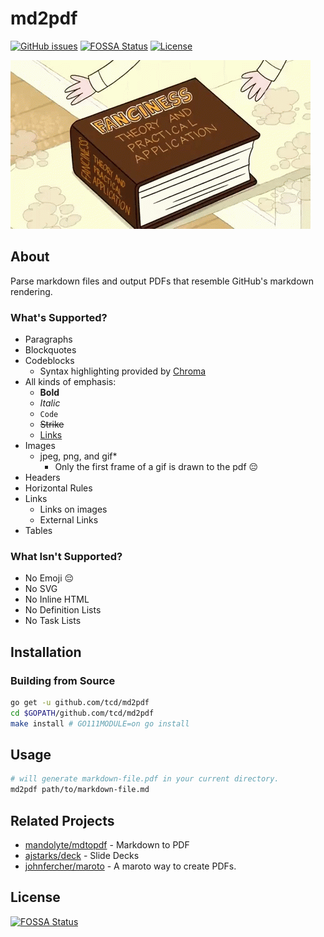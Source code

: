 # md2pdf

<!-- [![Golang Documentation](https://godoc.org/github.com/tcd/md2pdf?status.svg)](https://godoc.org/github.com/tcd/md2pdf) -->
[![GitHub issues](https://img.shields.io/github/issues/tcd/md2pdf.svg)](https://github.com/tcd/md2pdf/issues)
[![FOSSA Status](https://app.fossa.io/api/projects/git%2Bgithub.com%2Ftcd%2Fmd2pdf.svg?type=shield)](https://app.fossa.io/projects/git%2Bgithub.com%2Ftcd%2Fmd2pdf?ref=badge_shield)
[![License](https://img.shields.io/github/license/tcd/md2pdf.svg)](https://github.com/tcd/md2pdf/blob/master/LICENSE)


![fancy-gif](https://raw.githubusercontent.com/dunstontc/assets/master/gifs/fanciness.gif)

## About

Parse markdown files and output PDFs that resemble GitHub's markdown rendering.

### What's Supported?

- Paragraphs
- Blockquotes
- Codeblocks
    - Syntax highlighting provided by [Chroma](https://github.com/alecthomas/chroma)
- All kinds of emphasis:
    - **Bold**
    - *Italic*
    - `Code`
    - ~~Strike~~
    - [Links](https://github.com/tcd/md2pdf)
- Images
    - jpeg, png, and gif\*
      - Only the first frame of a gif is drawn to the pdf :pensive:
- Headers
- Horizontal Rules
- Links
    - Links on images
    - External Links
- Tables

### What Isn't Supported?

- No Emoji 😔
- No SVG 
- No Inline HTML
- No Definition Lists
- No Task Lists

## Installation

### Building from Source

```bash
go get -u github.com/tcd/md2pdf
cd $GOPATH/github.com/tcd/md2pdf
make install # GO111MODULE=on go install
```

## Usage

```sh
# will generate markdown-file.pdf in your current directory.
md2pdf path/to/markdown-file.md
```

## Related Projects

- [mandolyte/mdtopdf](https://github.com/mandolyte/mdtopdf) - Markdown to PDF 
- [ajstarks/deck](https://github.com/ajstarks/deck) - Slide Decks
- [johnfercher/maroto](https://github.com/johnfercher/maroto) - A maroto way to create PDFs.

## License

[![FOSSA Status](https://app.fossa.io/api/projects/git%2Bgithub.com%2Ftcd%2Fmd2pdf.svg?type=large)](https://app.fossa.io/projects/git%2Bgithub.com%2Ftcd%2Fmd2pdf?ref=badge_large)
